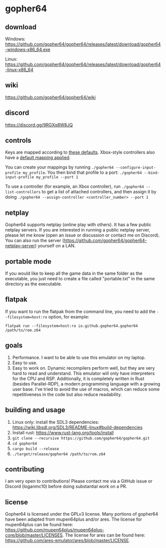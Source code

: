 # gopher64
## download

Windows: https://github.com/gopher64/gopher64/releases/latest/download/gopher64-windows-x86_64.exe

Linux: https://github.com/gopher64/gopher64/releases/latest/download/gopher64-linux-x86_64

## wiki

https://github.com/gopher64/gopher64/wiki

## discord

https://discord.gg/9RGXq8W8JQ

## controls

Keys are mapped according to [these defaults](https://github.com/gopher64/gopher64/wiki/Default-Keyboard-Setup). Xbox-style controllers also have a [default mapping applied](https://github.com/gopher64/gopher64/wiki/Default-Gamepad-Setup).

You can create your mappings by running `./gopher64 --configure-input-profile my_profile`. You then bind that profile to a port: `./gopher64 --bind-input-profile my_profile --port 1`

To use a controller (for example, an Xbox controller), run `./gopher64 --list-controllers` to get a list of attached controllers, and then assign it by doing `./gopher64 --assign-controller <controller_number> --port 1`

## netplay

Gopher64 supports netplay (online play with others). It has a few public netplay servers. If you are interested in running a public netplay server, please let me know (open an issue or discussion or contact me on Discord). You can also run the server (https://github.com/gopher64/gopher64-netplay-server) yourself on a LAN.

## portable mode

If you would like to keep all the game data in the same folder as the executable, you just need to create a file called "portable.txt" in the same directory as the executable.

## flatpak

If you want to run the flatpak from the command line, you need to add the `--filesystem=host:ro` option, for example:

```
flatpak run --filesystem=host:ro io.github.gopher64.gopher64 /path/to/rom.z64
```

## goals

1. Performance. I want to be able to use this emulator on my laptop.
2. Easy to use.
3. Easy to work on. Dynamic recompilers perform well, but they are very hard to read and understand. This emulator will only have interpreters for the CPU and RSP. Additionally, it is completely written in Rust (besides Parallel-RDP), a modern programming language with a growing user base. I've tried to avoid the use of macros, which can reduce some repetitiveness in the code but also reduce readability.

## building and usage

1. Linux only: install the SDL3 dependencies: https://wiki.libsdl.org/SDL3/README-linux#build-dependencies
2. Install rust: https://www.rust-lang.org/tools/install
3. `git clone --recursive https://github.com/gopher64/gopher64.git`
4. `cd gopher64`
5. `cargo build --release`
6. `./target/release/gopher64 /path/to/rom.z64`

## contributing

I am very open to contributions! Please contact me via a GitHub issue or Discord (loganmc10) before doing substantial work on a PR.

## license

Gopher64 is licensed under the GPLv3 license. Many portions of gopher64 have been adapted from mupen64plus and/or ares. The license for mupen64plus can be found here: https://github.com/mupen64plus/mupen64plus-core/blob/master/LICENSES. The license for ares can be found here: https://github.com/ares-emulator/ares/blob/master/LICENSE.
